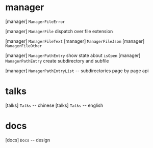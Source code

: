 # manager

[manager] `ManagerFileError`

[manager] `ManagerFile` dispatch over file extension

[manager] `ManagerFileText`
[manager] `ManagerFileJson`
[manager] `ManagerFileOther`

[manager] `ManagerPathEntry` show state about `isOpen`
[manager] `ManagerPathEntry` create subdirectory and subfile

[manager] `ManagerPathEntryList` -- subdirectories page by page api

# talks

[talks] `Talks` -- chinese
[talks] `Talks` -- english

# docs

[docs] `Docs` -- design
